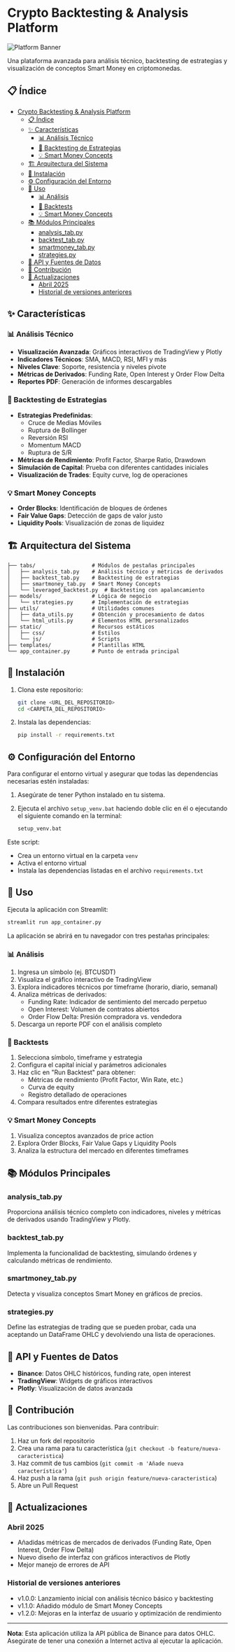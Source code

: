 # Crypto Backtesting & Analysis Platform

![Platform Banner](https://img.shields.io/badge/Crypto-Backtesting-blue?style=for-the-badge&logo=bitcoin)

Una plataforma avanzada para análisis técnico, backtesting de estrategias y visualización de conceptos Smart Money en criptomonedas.

## 📋 Índice

- [Crypto Backtesting \& Analysis Platform](#crypto-backtesting--analysis-platform)
  - [📋 Índice](#-índice)
  - [✨ Características](#-características)
    - [📊 Análisis Técnico](#-análisis-técnico)
    - [🔄 Backtesting de Estrategias](#-backtesting-de-estrategias)
    - [💡 Smart Money Concepts](#-smart-money-concepts)
  - [🏗️ Arquitectura del Sistema](#️-arquitectura-del-sistema)
  - [🔧 Instalación](#-instalación)
  - [⚙️ Configuración del Entorno](#️-configuración-del-entorno)
  - [🚀 Uso](#-uso)
    - [📊 Análisis](#-análisis)
    - [🔄 Backtests](#-backtests)
    - [💡 Smart Money Concepts](#-smart-money-concepts-1)
  - [📚 Módulos Principales](#-módulos-principales)
    - [analysis\_tab.py](#analysis_tabpy)
    - [backtest\_tab.py](#backtest_tabpy)
    - [smartmoney\_tab.py](#smartmoney_tabpy)
    - [strategies.py](#strategiespy)
  - [🔌 API y Fuentes de Datos](#-api-y-fuentes-de-datos)
  - [📝 Contribución](#-contribución)
  - [🔄 Actualizaciones](#-actualizaciones)
    - [Abril 2025](#abril-2025)
    - [Historial de versiones anteriores](#historial-de-versiones-anteriores)

## ✨ Características

### 📊 Análisis Técnico
- **Visualización Avanzada**: Gráficos interactivos de TradingView y Plotly
- **Indicadores Técnicos**: SMA, MACD, RSI, MFI y más
- **Niveles Clave**: Soporte, resistencia y niveles pivote
- **Métricas de Derivados**: Funding Rate, Open Interest y Order Flow Delta
- **Reportes PDF**: Generación de informes descargables

### 🔄 Backtesting de Estrategias
- **Estrategias Predefinidas**: 
  - Cruce de Medias Móviles
  - Ruptura de Bollinger
  - Reversión RSI
  - Momentum MACD
  - Ruptura de S/R
- **Métricas de Rendimiento**: Profit Factor, Sharpe Ratio, Drawdown
- **Simulación de Capital**: Prueba con diferentes cantidades iniciales
- **Visualización de Trades**: Equity curve, log de operaciones

### 💡 Smart Money Concepts
- **Order Blocks**: Identificación de bloques de órdenes
- **Fair Value Gaps**: Detección de gaps de valor justo
- **Liquidity Pools**: Visualización de zonas de liquidez

## 🏗️ Arquitectura del Sistema

```
├── tabs/                  # Módulos de pestañas principales
│   ├── analysis_tab.py    # Análisis técnico y métricas de derivados
│   ├── backtest_tab.py    # Backtesting de estrategias
│   ├── smartmoney_tab.py  # Smart Money Concepts
│   └── leveraged_backtest.py  # Backtesting con apalancamiento
├── models/                # Lógica de negocio
│   └── strategies.py      # Implementación de estrategias
├── utils/                 # Utilidades comunes
│   ├── data_utils.py      # Obtención y procesamiento de datos
│   └── html_utils.py      # Elementos HTML personalizados
├── static/                # Recursos estáticos
│   ├── css/               # Estilos
│   └── js/                # Scripts
├── templates/             # Plantillas HTML
└── app_container.py       # Punto de entrada principal
```

## 🔧 Instalación

1. Clona este repositorio:
   ```bash
   git clone <URL_DEL_REPOSITORIO>
   cd <CARPETA_DEL_REPOSITORIO>
   ```

2. Instala las dependencias:
   ```bash
   pip install -r requirements.txt
   ```

## ⚙️ Configuración del Entorno

Para configurar el entorno virtual y asegurar que todas las dependencias necesarias estén instaladas:

1. Asegúrate de tener Python instalado en tu sistema.
2. Ejecuta el archivo `setup_venv.bat` haciendo doble clic en él o ejecutando el siguiente comando en la terminal:

   ```bash
   setup_venv.bat
   ```

Este script:
- Crea un entorno virtual en la carpeta `venv`
- Activa el entorno virtual
- Instala las dependencias listadas en el archivo `requirements.txt`

## 🚀 Uso

Ejecuta la aplicación con Streamlit:

```bash
streamlit run app_container.py
```

La aplicación se abrirá en tu navegador con tres pestañas principales:

### 📊 Análisis

1. Ingresa un símbolo (ej. BTCUSDT)
2. Visualiza el gráfico interactivo de TradingView
3. Explora indicadores técnicos por timeframe (horario, diario, semanal)
4. Analiza métricas de derivados:
   - Funding Rate: Indicador de sentimiento del mercado perpetuo
   - Open Interest: Volumen de contratos abiertos
   - Order Flow Delta: Presión compradora vs. vendedora
5. Descarga un reporte PDF con el análisis completo

### 🔄 Backtests

1. Selecciona símbolo, timeframe y estrategia
2. Configura el capital inicial y parámetros adicionales
3. Haz clic en "Run Backtest" para obtener:
   - Métricas de rendimiento (Profit Factor, Win Rate, etc.)
   - Curva de equity
   - Registro detallado de operaciones
4. Compara resultados entre diferentes estrategias

### 💡 Smart Money Concepts

1. Visualiza conceptos avanzados de price action
2. Explora Order Blocks, Fair Value Gaps y Liquidity Pools
3. Analiza la estructura del mercado en diferentes timeframes

## 📚 Módulos Principales

### analysis_tab.py
Proporciona análisis técnico completo con indicadores, niveles y métricas de derivados usando TradingView y Plotly.

### backtest_tab.py
Implementa la funcionalidad de backtesting, simulando órdenes y calculando métricas de rendimiento.

### smartmoney_tab.py
Detecta y visualiza conceptos Smart Money en gráficos de precios.

### strategies.py
Define las estrategias de trading que se pueden probar, cada una aceptando un DataFrame OHLC y devolviendo una lista de operaciones.

## 🔌 API y Fuentes de Datos

- **Binance**: Datos OHLC históricos, funding rate, open interest
- **TradingView**: Widgets de gráficos interactivos
- **Plotly**: Visualización de datos avanzada

## 📝 Contribución

Las contribuciones son bienvenidas. Para contribuir:

1. Haz un fork del repositorio
2. Crea una rama para tu característica (`git checkout -b feature/nueva-caracteristica`)
3. Haz commit de tus cambios (`git commit -m 'Añade nueva característica'`)
4. Haz push a la rama (`git push origin feature/nueva-caracteristica`)
5. Abre un Pull Request

## 🔄 Actualizaciones

### Abril 2025
- Añadidas métricas de mercados de derivados (Funding Rate, Open Interest, Order Flow Delta)
- Nuevo diseño de interfaz con gráficos interactivos de Plotly
- Mejor manejo de errores de API

### Historial de versiones anteriores
- v1.0.0: Lanzamiento inicial con análisis técnico básico y backtesting
- v1.1.0: Añadido módulo de Smart Money Concepts
- v1.2.0: Mejoras en la interfaz de usuario y optimización de rendimiento

---

**Nota**: Esta aplicación utiliza la API pública de Binance para datos OHLC. Asegúrate de tener una conexión a Internet activa al ejecutar la aplicación.